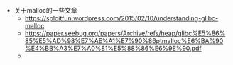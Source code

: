 - 关于malloc的一些文章
	- https://sploitfun.wordpress.com/2015/02/10/understanding-glibc-malloc
	- https://paper.seebug.org/papers/Archive/refs/heap/glibc%E5%86%85%E5%AD%98%E7%AE%A1%E7%90%86ptmalloc%E6%BA%90%E4%BB%A3%E7%A0%81%E5%88%86%E6%9E%90.pdf
	-